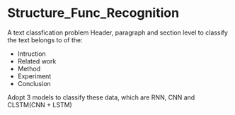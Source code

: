 # Structure_Func_Recognition

A text classfication problem
Header, paragraph and section level to classify the text belongs to of the:
- Intruction
- Related work
- Method
- Experiment
- Conclusion

Adopt 3 models to classify these data, which are RNN, CNN and CLSTM(CNN + LSTM)
